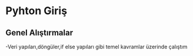 # Pyhton Giriş
## Genel Alıştırmalar
-Veri yapıları,döngüler,if else yapıları gibi temel kavramlar üzerinde çalıştım

